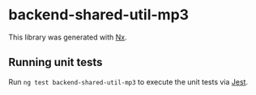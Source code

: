 # backend-shared-util-mp3

This library was generated with [Nx](https://nx.dev).

## Running unit tests

Run `ng test backend-shared-util-mp3` to execute the unit tests via [Jest](https://jestjs.io).
